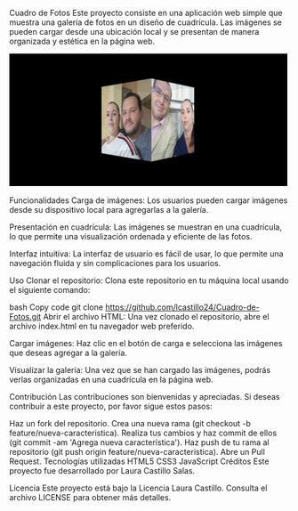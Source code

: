Cuadro de Fotos
Este proyecto consiste en una aplicación web simple que muestra una galería de fotos en un diseño de cuadrícula. Las imágenes se pueden cargar desde una ubicación local y se presentan de manera organizada y estética en la página web.

<img src="./assets/Img del proyecto.png" alt="Foto" width="500">



Funcionalidades
Carga de imágenes: Los usuarios pueden cargar imágenes desde su dispositivo local para agregarlas a la galería.

Presentación en cuadrícula: Las imágenes se muestran en una cuadrícula, lo que permite una visualización ordenada y eficiente de las fotos.

Interfaz intuitiva: La interfaz de usuario es fácil de usar, lo que permite una navegación fluida y sin complicaciones para los usuarios.

Uso
Clonar el repositorio: Clona este repositorio en tu máquina local usando el siguiente comando:

bash
Copy code
git clone https://github.com/lcastillo24/Cuadro-de-Fotos.git
Abrir el archivo HTML: Una vez clonado el repositorio, abre el archivo index.html en tu navegador web preferido.

Cargar imágenes: Haz clic en el botón de carga e selecciona las imágenes que deseas agregar a la galería.

Visualizar la galería: Una vez que se han cargado las imágenes, podrás verlas organizadas en una cuadrícula en la página web.

Contribución
Las contribuciones son bienvenidas y apreciadas. Si deseas contribuir a este proyecto, por favor sigue estos pasos:

Haz un fork del repositorio.
Crea una nueva rama (git checkout -b feature/nueva-caracteristica).
Realiza tus cambios y haz commit de ellos (git commit -am 'Agrega nueva característica').
Haz push de tu rama al repositorio (git push origin feature/nueva-caracteristica).
Abre un Pull Request.
Tecnologías utilizadas
HTML5
CSS3
JavaScript
Créditos
Este proyecto fue desarrollado por Laura Castillo Salas.

Licencia
Este proyecto está bajo la Licencia Laura Castillo. Consulta el archivo LICENSE para obtener más detalles.
